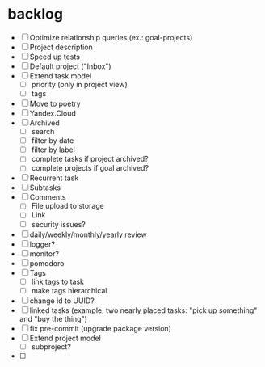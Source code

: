 # backlog
- [ ] Optimize relationship queries (ex.: goal-projects)
- [ ] Project description
- [ ] Speed up tests
- [ ] Default project ("Inbox")
- [ ] Extend task model
  - [ ] priority (only in project view)
  - [ ] tags
- [ ] Move to poetry
- [ ] Yandex.Cloud
- [ ] Archived
  - [ ] search
  - [ ] filter by date
  - [ ] filter by label
  - [ ] complete tasks if project archived?
  - [ ] complete projects if goal archived?
- [ ] Recurrent task
- [ ] Subtasks
- [ ] Comments
  - [ ] File upload to storage
  - [ ] Link
  - [ ] security issues?
- [ ] daily/weekly/monthly/yearly review
- [ ] logger?
- [ ] monitor?
- [ ] pomodoro
- [ ] Tags
  - [ ] link tags to task
  - [ ] make tags hierarchical
- [ ] change id to UUID?
- [ ] linked tasks (example, two nearly placed tasks: "pick up something" and "buy the thing")
- [ ] fix pre-commit (upgrade package version)
- [ ] Extend project model
  - [ ] subproject?
- [ ]